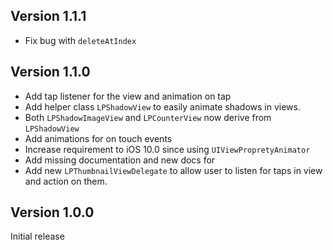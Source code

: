 ## Version 1.1.1

- Fix bug with `deleteAtIndex`

## Version 1.1.0

  - Add tap listener for the view and animation on tap
  - Add helper class `LPShadowView` to easily animate shadows in views.
  - Both `LPShadowImageView` and `LPCounterView` now derive from `LPShadowView`
  - Add animations for on touch events
  - Increase requirement to iOS 10.0 since using `UIViewPropretyAnimator`
  - Add missing documentation and new docs for
  - Add new `LPThumbnailViewDelegate` to allow user to listen for taps in view and action on them.

## Version 1.0.0

Initial release
